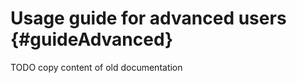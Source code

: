 Usage guide for advanced users              {#guideAdvanced}
============

TODO copy content of old documentation

